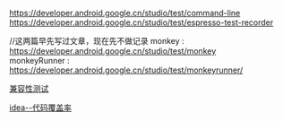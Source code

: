 https://developer.android.google.cn/studio/test/command-line  
https://developer.android.google.cn/studio/test/espresso-test-recorder

//这两篇早先写过文章，现在先不做记录
monkey : https://developer.android.google.cn/studio/test/monkey  
monkeyRunner : https://developer.android.google.cn/studio/test/monkeyrunner/

[兼容性测试](https://source.android.google.cn/compatibility/cts/)

[idea--代码覆盖率](https://www.jetbrains.com/help/idea/2018.1/code-coverage.html)     
